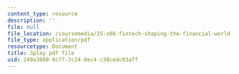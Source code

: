 ```yaml
---
content_type: resource
description: ''
file: null
file_location: /coursemedia/15-s08-fintech-shaping-the-financial-world-spring-2020/249a38809c777c248ec4c38cedc03aff_iahUTx27HUg.pdf
file_type: application/pdf
resourcetype: Document
title: 3play pdf file
uid: 249a3880-9c77-7c24-8ec4-c38cedc03aff
---
```


